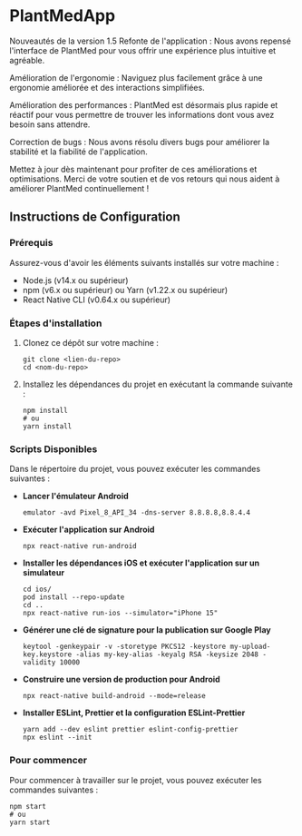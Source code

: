 # PlantMedApp

Nouveautés de la version 1.5
Refonte de l'application :
Nous avons repensé l'interface de PlantMed pour vous offrir une expérience plus intuitive et agréable.

Amélioration de l'ergonomie :
Naviguez plus facilement grâce à une ergonomie améliorée et des interactions simplifiées.

Amélioration des performances :
PlantMed est désormais plus rapide et réactif pour vous permettre de trouver les informations dont vous avez besoin sans attendre.

Correction de bugs :
Nous avons résolu divers bugs pour améliorer la stabilité et la fiabilité de l'application.

Mettez à jour dès maintenant pour profiter de ces améliorations et optimisations. Merci de votre soutien et de vos retours qui nous aident à améliorer PlantMed continuellement !

## Instructions de Configuration

### Prérequis

Assurez-vous d'avoir les éléments suivants installés sur votre machine :

- Node.js (v14.x ou supérieur)
- npm (v6.x ou supérieur) ou Yarn (v1.22.x ou supérieur)
- React Native CLI (v0.64.x ou supérieur)

### Étapes d'installation

1. Clonez ce dépôt sur votre machine :

   ```shell
   git clone <lien-du-repo>
   cd <nom-du-repo>
   ```

2. Installez les dépendances du projet en exécutant la commande suivante :
   ```shell
   npm install
   # ou
   yarn install
   ```

### Scripts Disponibles

Dans le répertoire du projet, vous pouvez exécuter les commandes suivantes :

- **Lancer l'émulateur Android**

  ```shell
  emulator -avd Pixel_8_API_34 -dns-server 8.8.8.8,8.8.4.4
  ```

- **Exécuter l'application sur Android**

  ```shell
  npx react-native run-android
  ```

- **Installer les dépendances iOS et exécuter l'application sur un simulateur**

  ```shell
  cd ios/
  pod install --repo-update
  cd ..
  npx react-native run-ios --simulator="iPhone 15"
  ```

- **Générer une clé de signature pour la publication sur Google Play**

  ```shell
  keytool -genkeypair -v -storetype PKCS12 -keystore my-upload-key.keystore -alias my-key-alias -keyalg RSA -keysize 2048 -validity 10000
  ```

- **Construire une version de production pour Android**

  ```shell
  npx react-native build-android --mode=release
  ```

- **Installer ESLint, Prettier et la configuration ESLint-Prettier**

  ```shell
  yarn add --dev eslint prettier eslint-config-prettier
  npx eslint --init
  ```

### Pour commencer

Pour commencer à travailler sur le projet, vous pouvez exécuter les commandes suivantes :

```shell
npm start
# ou
yarn start
```
